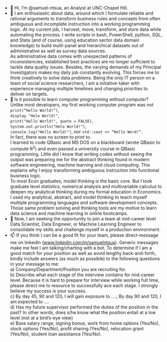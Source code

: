 - 👋 Hi, I’m @samuel-ntsua, an Analyst at UNC-Chapel Hill.<br>
- 👀 I am enthusiastic about data, around which I formulate reliable and rational arguments to transform business rules and concepts from often ambiguous and incomplete instruction into a working programming logic. At my current job, I harvest, move, transform, and store data while automating the process. I write scripts in bash, PowerShell, python, SQL, and Stata (and of course, using education sector data domain knowledge) to build multi-panel and hierarchical datasets out of administrative as well as survey data sources.<br>
As administrative data comes with unexpected patterns of inconsistencies, established best practices are no longer sufficient to tackle data quality issues. Besides, the varying demands of my Principal Investigators makes my daily job constantly evolving. This forces me to think creatively to solve data problems. Being the only IT person on a team of social science researchers, I am a initiative-taker with experience managing multiple timelines and changing priorities to deliver on targets.<br>
- 🌱 Is it possible to learn computer programming without computer? Unlike most developers, my first working computer program was not<br> ```print(“Hello World!”)```,<br> ```display "Helo World!"```,<br> ```print("Hello World!", quote = FALSE)```,<br> ```System.out.println("Helo World!")```,<br> ```console.log("Hello World!")```, nor ```std::cout << “Hello Word!”```.<br> In fact, there was no screen to print to.<br>I learned to code QBasic and MS DOS on a blackboard (wrote QBasic to compute R<sup>2</sup>) and even passed a university course in QBasic programming. Little did I know that writing codes without seeing the output was preparing me for the abstract thinking found in modern software engineering, machine learning and cloud computing. This explains why I enjoy transforming ambiguous instruction into functional business logic.<br>
To most Econ graduates, model thinking is the basic core. But I took graduate level statistics, numerical analysis and multivariable calculus to deepen my analytical thinking during my formal education in Economics. I used my analytical, abstract, and model thinking to teach myself multiple programming languages and software development concepts. Those same problem solving and thinking tools are my motive to learn data science and machine learning in online bootcamps.<br>
- 💞️ Now, I am seeking the opportunity to join a team at mid-career level Data Scientist, Data Engineer, or Machine Learning Engineer to consolidate my skills and challenge myself in a production environment.<br>
- 📫 If you think I can be a good fit for your team, please direct-message me on linkedIn (www.linkedin.com/in/samuelntsua). Generic messages make me feel I am talking/charting with a bot. To determine if I am a good match for your position as well as avoid lengthy back-and-forth, kindly include answers (as much as possible) to the following questions in your message to me:<br>
	a) Company/Department/Position you are recruiting for.<br>
	b) Describe what each stage of the interview contains for mid-career level. Because it is hard to prepare for interview while working full time, please direct me to resource to successfully ace each stage. I strongly believe my success is your success.<br>
	c) By day 45, 90 and 120, I will gain exposure to ….; By day 90 and 120, I am expected to ….<br>
	d) Has my future supervisor performed the duties of the position in the past? In other words, does s/he know what the position entail at a low level (not at a bird’s-eye view)<br>
	e) Base salary range, signing bonus, work from home options (Yes/No), stock options (Yes/No), profit sharing (Yes/No), relocation grant (Yes/No), student loan assistance (Yes/No).<br>
